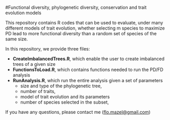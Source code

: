 #Functional diversity, phylogenetic diversity, conservation and trait evolution models

This repository contains R codes that can be used to evaluate, under many different models of trait evolution,
whether selecting m species to maximize PD lead to more functional diversity 
than a random set of species of the same size. 


In this repository, we provide three files:

- **CreateImbalancedTrees.R**, which enable the user to create imbalanced trees of a given size  
- **FunctionsToLoad.R**, which contains functions needed to run the PD/FD analysis   
- **RunAnalysis.R**, which run the entire analysis given a set of parameters   
  - size and type of the phylogenetic tree,
  - number of traits,
  - model of trait evolution and its parameters
  - number of species selected in the subset,


If you have any questions, please contact me (flo.mazel@gmail.com)

